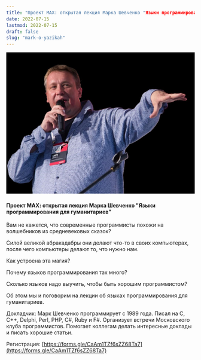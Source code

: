 ```yaml
---
title: "Проект МАХ: открытая лекция Марка Шевченко "Языки программирования для гуманитариев""
date: 2022-07-15
lastmod: 2022-07-15
draft: false
slug: "mark-o-yazikah"
---
```


<div class="d-block mb-md-1">
    <img
        src="mark.jpeg"
        alt="Марка Шевченко"
        title="Марка Шевченко"
        class="w-25 float-left mr-3 pt-2">
    </img>
</div>

#### Проект МАХ: открытая лекция Марка Шевченко "Языки программирования для гуманитариев"

Вам не кажется, что современные программисты похожи на волшебников из средневековых сказок?

Силой великой абракадабры они делают что-то в своих компьютерах, после чего компьютеры делают то, что нужно нам. 

Как устроена эта магия?

Почему языков программирования так много?

Сколько языков надо выучить, чтобы быть хорошим программистом?

Об этом мы и поговорим на лекции об языках программирования для гуманитариев. 

Докладчик: Марк Шевченко программирует с 1989 года. Писал на C, C++, Delphi, Perl, PHP, C#, Ruby и F#. Организует встречи Московского клуба программистов. Помогает коллегам делать интересные доклады и писать хорошие статьи.

Регистрация: [https://forms.gle/CaAm1TZf6sZZ68Ta7](https://forms.gle/CaAm1TZf6sZZ68Ta7)